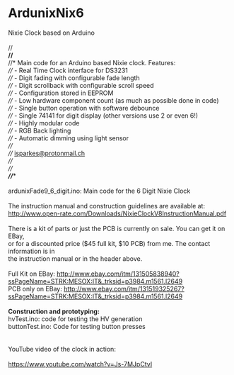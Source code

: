 # ArdunixNix6
Nixie Clock based on Arduino<br>
<br>
//**********************************************************************************<br>
//**********************************************************************************<br>
//* Main code for an Arduino based Nixie clock. Features:                          *<br>
//*  - Real Time Clock interface for DS3231                                        *<br>
//*  - Digit fading with configurable fade length                                  *<br>
//*  - Digit scrollback with configurable scroll speed                             *<br>
//*  - Configuration stored in EEPROM                                              *<br>
//*  - Low hardware component count (as much as possible done in code)             *<br>
//*  - Single button operation with software debounce                              *<br>
//*  - Single 74141 for digit display (other versions use 2 or even 6!)            *<br>
//*  - Highly modular code                                                         *<br>
//*  - RGB Back lighting                                                           *<br>
//*  - Automatic dimming using light sensor                                        *<br>
//*                                                                                *<br>
//*  isparkes@protonmail.ch                                                        *<br>
//*                                                                                *<br>
//**********************************************************************************<br>
//**********************************************************************************<br>
<br>
ardunixFade9_6_digit.ino: Main code for the 6 Digit Nixie Clock<br>
<br>
The instruction manual and construction guidelines are available at:<br>
    http://www.open-rate.com/Downloads/NixieClockV8InstructionManual.pdf<br>
<br>
There is a kit of parts or just the PCB is currently on sale. You can get it on EBay,<br>
or for a discounted price ($45 full kit, $10 PCB) from me. The contact information is in<br>
the instruction manual or in the header above.<br>
<br>
Full Kit on EBay: http://www.ebay.com/itm/131505838940?ssPageName=STRK:MESOX:IT&_trksid=p3984.m1561.l2649<br>
PCB only on EBay: http://www.ebay.com/itm/131519325267?ssPageName=STRK:MESOX:IT&_trksid=p3984.m1561.l2649<br>
<br>
<strong>Construction and prototyping:</strong><br>
hvTest.ino: code for testing the HV generation<br>
buttonTest.ino: Code for testing button presses<br>
<br>
<br>
YouTube video of the clock in action:<br>
<br>
    https://www.youtube.com/watch?v=Js-7MJpCtvI<br>
<br>
